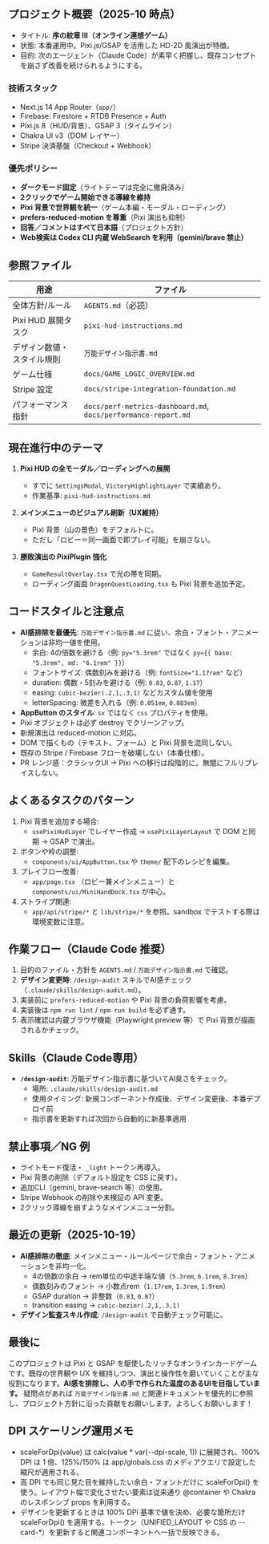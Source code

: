 ## プロジェクト概要（2025-10 時点）

- タイトル: **序の紋章 III（オンライン連想ゲーム）**
- 状態: 本番運用中。Pixi.js/GSAP を活用した HD-2D 風演出が特徴。
- 目的: 次のエージェント（Claude Code）が素早く把握し、既存コンセプトを崩さず改善を続けられるようにする。

### 技術スタック
- Next.js 14 App Router（`app/`）
- Firebase: Firestore + RTDB Presence + Auth
- Pixi.js 8（HUD/背景）、GSAP 3（タイムライン）
- Chakra UI v3（DOM レイヤー）
- Stripe 決済基盤（Checkout + Webhook）

### 優先ポリシー
- **ダークモード固定**（ライトテーマは完全に撤廃済み）
- **2クリックでゲーム開始できる導線を維持**
- **Pixi 背景で世界観を統一**（ゲーム本編・モーダル・ローディング）
- **prefers-reduced-motion を尊重**（Pixi 演出も抑制）
- **回答／コメントはすべて日本語**（プロジェクト方針）
- **Web検索は Codex CLI 内蔵 WebSearch を利用（gemini/brave 禁止）**

## 参照ファイル

| 用途 | ファイル |
| --- | --- |
| 全体方針/ルール | `AGENTS.md`（必読） |
| Pixi HUD 展開タスク | `pixi-hud-instructions.md` |
| デザイン数値・スタイル規則 | `万能デザイン指示書.md` |
| ゲーム仕様 | `docs/GAME_LOGIC_OVERVIEW.md` |
| Stripe 設定 | `docs/stripe-integration-foundation.md` |
| パフォーマンス指針 | `docs/perf-metrics-dashboard.md`, `docs/performance-report.md` |

## 現在進行中のテーマ

1. **Pixi HUD の全モーダル／ローディングへの展開**  
   - すでに `SettingsModal`, `VictoryHighlightLayer` で実績あり。
   - 作業基準: `pixi-hud-instructions.md`

2. **メインメニューのビジュアル刷新（UX維持）**  
   - Pixi 背景（山の景色）をデフォルトに。  
   - ただし「ロビー＝同一画面で即プレイ可能」を崩さない。

3. **勝敗演出の PixiPlugin 強化**  
   - `GameResultOverlay.tsx` で光の帯を同期。  
   - ローディング画面 `DragonQuestLoading.tsx` も Pixi 背景を追加予定。

## コードスタイルと注意点

- **AI感排除を最優先**: `万能デザイン指示書.md` に従い、余白・フォント・アニメーションは非均一値を使用。
  - 余白: 4の倍数を避ける（例: `py="5.3rem"` ではなく `py={{ base: "5.3rem", md: "6.1rem" }}`）
  - フォントサイズ: 偶数刻みを避ける（例: `fontSize="1.17rem"` など）
  - duration: 偶数・5刻みを避ける（例: `0.83`, `0.87`, `1.17`）
  - easing: `cubic-bezier(.2,1,.3,1)` などカスタム値を使用
  - letterSpacing: 微差を入れる（例: `0.051em`, `0.083em`）
- **AppButton のスタイル**: `sx` ではなく `css` プロパティを使用。
- Pixi オブジェクトは必ず destroy でクリーンアップ。
- 新規演出は reduced-motion に対応。
- DOM で描くもの（テキスト、フォーム）と Pixi 背景を混同しない。
- 既存の Stripe / Firebase フローを破壊しない（本番仕様）。
- PR レンジ感：クラシックUI → Pixi への移行は段階的に。無闇にフルリプレイスしない。

## よくあるタスクのパターン

1. Pixi 背景を追加する場合:  
   - `usePixiHudLayer` でレイヤー作成 → `usePixiLayerLayout` で DOM と同期 → GSAP で演出。
2. ボタンや枠の調整:  
   - `components/ui/AppButton.tsx` や `theme/` 配下のレシピを編集。
3. プレイフロー改善:  
   - `app/page.tsx` （ロビー兼メインメニュー）と `components/ui/MiniHandDock.tsx` が中心。
4. ストライプ関連:  
   - `app/api/stripe/*` と `lib/stripe/*` を参照。sandbox でテストする際は環境変数に注意。

## 作業フロー（Claude Code 推奨）

1. 目的のファイル・方針を `AGENTS.md` / `万能デザイン指示書.md` で確認。
2. **デザイン変更時**: `/design-audit` スキルでAI感チェック（`.claude/skills/design-audit.md`）。
3. 実装前に `prefers-reduced-motion` や Pixi 背景の負荷影響を考慮。
4. 実装後は `npm run lint` / `npm run build` を必ず通す。
5. 表示確認は内蔵ブラウザ機能（Playwright preview 等）で Pixi 背景が描画されるかチェック。

## Skills（Claude Code専用）

- **`/design-audit`**: 万能デザイン指示書に基づいてAI臭さをチェック。
  - 場所: `.claude/skills/design-audit.md`
  - 使用タイミング: 新規コンポーネント作成後、デザイン変更後、本番デプロイ前
  - 指示書を更新すれば次回から自動的に新基準適用

## 禁止事項／NG 例

- ライトモード復活・ `_light` トークン再導入。  
- Pixi 背景の削除（デフォルト設定を CSS に戻す）。  
- 追加CLI（gemini, brave-search 等）の使用。  
- Stripe Webhook の削除や未検証の API 変更。  
- 2クリック導線を崩すようなメインメニュー分割。  

## 最近の更新（2025-10-19）

- **AI感排除の徹底**: メインメニュー・ルールページで余白・フォント・アニメーションを非均一化。
  - 4の倍数の余白 → rem単位の中途半端な値（`5.3rem`, `6.1rem`, `8.3rem`）
  - 偶数刻みのフォント → 小数点rem（`1.17rem`, `1.3rem`, `1.9rem`）
  - GSAP duration → 非整数（`0.83`, `0.87`）
  - transition easing → `cubic-bezier(.2,1,.3,1)`
- **デザイン監査スキル作成**: `/design-audit` で自動チェック可能に。

## 最後に

このプロジェクトは Pixi と GSAP を駆使したリッチなオンラインカードゲームです。既存の世界観や UX を維持しつつ、演出と操作性を磨いていくことが主な役割になります。**AI感を排除し、人の手で作られた温度のあるUIを目指しています。** 疑問点があれば `万能デザイン指示書.md` と関連ドキュメントを優先的に参照し、プロジェクト方針に沿った貢献をお願いします。よろしくお願いします！

## DPI スケーリング運用メモ

- scaleForDpi(value) は calc(value * var(--dpi-scale, 1)) に展開され、100% DPI は 1 倍、125%/150% は app/globals.css のメディアクエリで設定した縮尺が適用される。
- 高 DPI でも同じ見た目を維持したい余白・フォントだけに scaleForDpi() を使う。レイアウト幅で変化させたい要素は従来通り @container や Chakra のレスポンシブ props を利用する。
- デザインを更新するときは 100% DPI 基準で値を決め、必要な箇所だけ scaleForDpi() を適用する。トークン（UNIFIED_LAYOUT や CSS の --card-*）を更新すると関連コンポーネントへ一括で反映できる。
